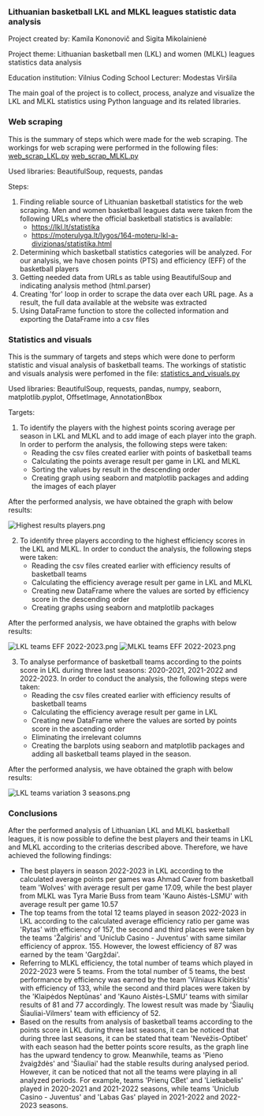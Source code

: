 ### Lithuanian basketball LKL and MLKL leagues statistic data analysis 

Project created by: Kamila Kononovič and Sigita Mikolainienė

Project theme: Lithuanian basketball men (LKL) and women (MLKL) leagues statistics data analysis 

Education institution: Vilnius Coding School
Lecturer: Modestas Viršila

The main goal of the project is to collect, process, analyze and visualize the LKL and MLKL statistics using Python 
language and its related libraries.

### Web scraping

This is the summary of steps which were made for the web scraping. The workings for web scraping were performed in the
following files:
[web_scrap_LKL.py](web_scrap_LKL.py)
[web_scrap_MLKL.py](web_scrap_MLKL.py)

Used libraries: BeautifulSoup, requests, pandas

Steps:
1. Finding reliable source of Lithuanian basketball statistics for the web scraping. Men and women basketball leagues 
   data were taken from the following URLs where the official basketball statistics is available:
   * https://lkl.lt/statistika
   * https://moterulyga.lt/lygos/164-moteru-lkl-a-divizionas/statistika.html
2. Determining which basketball statistics categories will be analyzed. For our analysis, we have chosen points (PTS)
   and efficiency (EFF) of the basketball players
3. Getting needed data from URLs as table using BeautifulSoup and indicating analysis method (html.parser)
4. Creating 'for' loop in order to scrape the data over each URL page. As a result, the full data available at the
   website was extracted
5. Using DataFrame function to store the collected information and exporting the DataFrame into a csv files

### Statistics and visuals

This is the summary of targets and steps which were done to perform statistic and visual analysis of basketball teams.
The workings of statistic and visuals analysis were perfomed in the file:
[statistics_and_visuals.py](statistics_and_visuals.py)

Used libraries: BeautifulSoup, requests, pandas, numpy, seaborn, matplotlib.pyplot, OffsetImage, AnnotationBbox

Targets:
1. To identify the players with the highest points scoring average per season in LKL and MLKL and to add image of each 
player into the graph. In order to perform the analysis, the following steps were taken:
   * Reading the csv files created earlier with points of basketball teams
   * Calculating the points average result per game in LKL and MLKL
   * Sorting the values by result in the descending order
   * Creating graph using seaborn and matplotlib packages and adding the images of each player

After the performed analysis, we have obtained the graph with below results:

![Highest results players.png](images%2FHighest%20results%20players.png)

2. To identify three players according to the highest efficiency scores in the LKL and MLKL. In order to conduct the 
analysis, the following steps were taken:
   * Reading the csv files created earlier with efficiency results of basketball teams
   * Calculating the efficiency average result per game in LKL and MLKL
   * Creating new DataFrame where the values are sorted by efficiency score in the descending order
   * Creating graphs using seaborn and matplotlib packages

After the performed analysis, we have obtained the graphs with below results:

![LKL teams EFF 2022-2023.png](images%2FLKL%20teams%20EFF%202022-2023.png)
![MLKL teams EFF 2022-2023.png](images%2FMLKL%20teams%20EFF%202022-2023.png)

3. To analyse performance of basketball teams according to the points score in LKL during three last seasons:
2020-2021, 2021-2022 and 2022-2023. In order to conduct the analysis, the following steps were taken:
   * Reading the csv files created earlier with efficiency results of basketball teams
   * Calculating the efficiency average result per game in LKL
   * Creating new DataFrame where the values are sorted by points score in the ascending order
   * Eliminating the irrelevant columns 
   * Creating the barplots using seaborn and matplotlib packages and adding all basketball teams played in the season.

After the performed analysis, we have obtained the graph with below results:

![LKL teams variation 3 seasons.png](images%2FLKL%20teams%20variation%203%20seasons.png)

### Conclusions

After the performed analysis of Lithuanian LKL and MLKL basketball leagues, it is now possible to define the best
players and their teams in LKL and MLKL according to the criterias described above. Therefore, we have achieved the 
following findings:
   * The best players in season 2022-2023 in LKL according to the calculated average points per games was Ahmad Caver 
     from basketball team 'Wolves' with average result per game 17.09, while the best player from MLKL was Tyra Marie 
     Buss from team 'Kauno Aistės-LSMU' with average result per game 10.57
   * The top teams from the total 12 teams played in season 2022-2023 in LKL according to the calculated average 
     efficiency ratio per game was 'Rytas' with efficiency of 157, the second and third places were taken by the teams 
     'Žalgiris' and 'Uniclub Casino - Juventus' with same similar efficiency of approx. 155. However, the lowest 
     efficiency of 87 was earned by the team 'Gargždai'. 
   * Referring to MLKL efficiency, the total number of teams which played in 2022-2023 were 5 teams. From the total 
     number of 5 teams, the best performance by efficiency was earned by the team 'Vilniaus Kibirkštis' with efficiency
     of 133, while the second and third places were taken by the 'Klaipėdos Neptūnas' and 'Kauno Aistės-LSMU' teams 
     with similar results of 81 and 77 accordingly. The lowest result was made by 'Šiaulių Šiauliai-Vilmers' team with 
     efficiency of 52.
   * Based on the results from analysis of basketball teams according to the points score in LKL during three last 
     seasons, it can be noticed that during three last seasons, it can be stated that team 'Nevėžis-Optibet' with each
     season had the better points score results, as the graph line has the upward tendency to grow. Meanwhile, teams as
     'Pieno žvaigždės' and 'Šiauliai' had the stable results during analysed period. However, it can be noticed that not
     all the teams were playing in all analyzed periods. For example, teams 'Prienų CBet' and 'Lietkabelis' played in 
     2020-2021 and 2021-2022 seasons, while teams 'Uniclub Casino - Juventus' and 'Labas Gas' played in 2021-2022 and 
     2022-2023 seasons.

